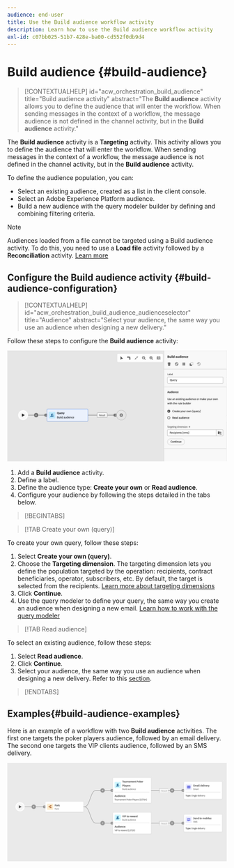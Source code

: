 ```yaml
---
audience: end-user
title: Use the Build audience workflow activity
description: Learn how to use the Build audience workflow activity
exl-id: c07bb025-51b7-428e-ba00-cd552f0db9d4
---
```

# Build audience {#build-audience}

>[!CONTEXTUALHELP]
>id="acw_orchestration_build_audience"
>title="Build audience activity"
>abstract="The **Build audience** activity allows you to define the audience that will enter the workflow. When sending messages in the context of a workflow, the message audience is not defined in the channel activity, but in the **Build audience** activity."

The **Build audience** activity is a **Targeting** activity. This activity allows you to define the audience that will enter the workflow. When sending messages in the context of a workflow, the message audience is not defined in the channel activity, but in the **Build audience** activity.

To define the audience population, you can:

* Select an existing audience, created as a list in the client console.
* Select an Adobe Experience Platform audience. 
* Build a new audience with the query modeler builder by defining and combining filtering criteria.

>[!NOTE]
>
>Audiences loaded from a file cannot be targeted using a Build audience activity. To do this, you need to use a **Load file** activity followed by a **Reconciliation** activity. [Learn more](../../audience/about-recipients.md)

<!--
The **Build audience** activity can be placed at the beginning of the workflow or after any other activity. Any activity can be placed after the **Build audience**.
-->

## Configure the Build audience activity {#build-audience-configuration}

>[!CONTEXTUALHELP]
>id="acw_orchestration_build_audience_audienceselector"
>title="Audience"
>abstract="Select your audience, the same way you use an audience when designing a new delivery."

Follow these steps to configure the **Build audience** activity:

![](../assets/workflow-audience.png)

1. Add a **Build audience** activity. 
1. Define a label.
1. Define the audience type: **Create your own** or **Read audience**. 
1. Configure your audience by following the steps detailed in the tabs below.

>[!BEGINTABS]

>[!TAB Create your own (query)]

To create your own query, follow these steps:

1. Select **Create your own (query)**.
1. Choose the **Targeting dimension**. The targeting dimension lets you define the population targeted by the operation: recipients, contract beneficiaries, operator, subscribers, etc. By default, the target is selected from the recipients. [Learn more about targeting dimensions](../../audience/about-recipients.md#targeting-dimensions)
1. Click **Continue**.
1. Use the query modeler to define your query, the same way you create an audience when designing a new email. [Learn how to work with the query modeler](../../query/query-modeler-overview.md)

>[!TAB Read audience]

To select an existing audience, follow these steps:

1. Select **Read audience**.
1. Click **Continue**.
1. Select your audience, the same way you use an audience when designing a new delivery. Refer to this [section](../../audience/add-audience.md).

>[!ENDTABS]

## Examples{#build-audience-examples}

Here is an example of a workflow with two **Build audience** activities. The first one targets the poker players audience, followed by an email delivery. The second one targets the VIP clients audience, followed by an SMS delivery.

![](../assets/workflow-audience-example.png)
